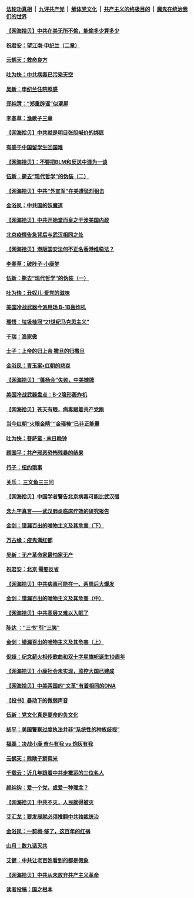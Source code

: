 ####  [法轮功真相](../../../../basic/blob/master/README.md?t=06282231) &nbsp;|&nbsp; [九评共产党](../../../../9ping.md/blob/master/README.md?t=06282231) &nbsp;|&nbsp; [解体党文化](../../../../jtdwh.md/blob/master/README.md?t=06282231)  &nbsp;|&nbsp; [共产主义的终极目的](../../../../gczydzjmd.md/blob/master/README.md?t=06282231) &nbsp;|&nbsp; [魔鬼在统治我们的世界](../../../../mgztzwmdsj.md/blob/master/README.md?t=06282231) 

#### [【网海拾贝】中共在美无所不偷，能偷多少算多少](../pages/nsc993/n12216875.md?t=06282231) 

#### [祝君安：望江南·申纪兰（二章）](../pages/nsc993/n12216556.md?t=06282231) 

#### [云鹤天：救命良方](../pages/nsc993/n12216543.md?t=06282231) 

#### [吐为快：中共病毒已污染天空](../pages/nsc993/n12215786.md?t=06282231) 

#### [吴新：申纪兰住院照感](../pages/nsc993/n12215730.md?t=06282231) 

#### [郑纯清：“郑重辟谣”似罩屏](../pages/nsc993/n12215700.md?t=06282231) 

#### [李春草：渔歌子三章](../pages/nsc993/n12215653.md?t=06282231) 

#### [【网海拾贝】中共就是明目张胆喊价的绑匪](../pages/nsc993/n12215381.md?t=06282231) 

#### [有感于中国留学生回国难](../pages/nsc993/n12212960.md?t=06282231) 

#### [【网海拾贝】：不要把BLM和反送中混为一谈](../pages/nsc993/n12213076.md?t=06282231) 

#### [伍新：撕去“现代哲学”的伪装（二）](../pages/nsc993/n12211310.md?t=06282231) 

#### [【网海拾贝】中共“外宣军”在美遭猛烈狙击](../pages/nsc993/n12211190.md?t=06282231) 

#### [金浴凤：中共国的妖魔道](../pages/nsc993/n12208163.md?t=06282231) 

#### [【网海拾贝】中共开始堂而皇之干涉美国内政](../pages/nsc993/n12205646.md?t=06282231) 

#### [北京疫情告急背后与武汉相同之处](../pages/nsc993/n12201610.md?t=06282231) 

#### [【网海拾贝】港版国安法何不正名香港维稳法？](../pages/nsc993/n12203675.md?t=06282231) 

#### [李春草：破阵子·小康梦](../pages/nsc993/n12202996.md?t=06282231) 

#### [伍新：撕去“现代哲学”的伪装（一）](../pages/nsc993/n12202666.md?t=06282231) 

#### [吐为快：丑奴儿·爱党的滋味](../pages/nsc993/n12202630.md?t=06282231) 

#### [美国冷战武器今派用场 B-1B轰炸机](../pages/nsc993/n12202368.md?t=06282231) 

#### [理悟：垃圾桂冠“21世纪马克思主义”](../pages/nsc993/n12201220.md?t=06282231) 

#### [千瑞：渔家傲](../pages/nsc993/n12201174.md?t=06282231) 

#### [士子：上帝的归上帝 撒旦的归撒旦](../pages/nsc993/n12199902.md?t=06282231) 

#### [金浴凤：青玉案•红朝的悲哀](../pages/nsc993/n12199650.md?t=06282231) 

#### [【网海拾贝】“蓬杨会”失败，中美摊牌](../pages/nsc993/n12199598.md?t=06282231) 

#### [美国冷战武器盘点：B-2隐形轰炸机](../pages/nsc993/n12199226.md?t=06282231) 

#### [【网海拾贝】苍天有眼，病毒跟着共产党跑](../pages/nsc993/n12197648.md?t=06282231) 

#### [当今红朝“火眼金睛”“金箍棒”已非正能量](../pages/nsc993/n12196834.md?t=06282231) 

#### [吐为快：菩萨蛮 · 末日晚钟](../pages/nsc993/n12196689.md?t=06282231) 

#### [顾国平：共产邪恶恐怖残暴的结果](../pages/nsc993/n12195238.md?t=06282231) 

#### [行子：纽约琐事](../pages/nsc993/n12194752.md?t=06282231) 

#### [关乐： 三文鱼三三问](../pages/nsc993/n12194626.md?t=06282231) 

#### [【网海拾贝】中国学者警告北京病毒可能比武汉强](../pages/nsc993/n12193964.md?t=06282231) 

#### [念九字真言——武汉肺炎临床疗效的研究报告](../pages/nsc993/n12190804.md?t=06282231) 

#### [金剑：错漏百出的唯物主义及其危害（下）](../pages/nsc993/n12191909.md?t=06282231) 

#### [万古缘：疫鬼满红都](../pages/nsc993/n12191847.md?t=06282231) 

#### [吴新：无产革命家最怕家无产](../pages/nsc993/n12191806.md?t=06282231) 

#### [祝君安：北京 需要反省](../pages/nsc993/n12191766.md?t=06282231) 

#### [【网海拾贝】中共病毒可能在一、两周后大爆发](../pages/nsc993/n12190517.md?t=06282231) 

#### [金剑：错漏百出的唯物主义及其危害（中）](../pages/nsc993/n12188778.md?t=06282231) 

#### [【网海拾贝】中共高层又难以入眠了](../pages/nsc993/n12188425.md?t=06282231) 

#### [陈达 ：“三书”引“三笑”](../pages/nsc993/n12187929.md?t=06282231) 

#### [金剑：错漏百出的唯物主义及其危害（上）](../pages/nsc993/n12186502.md?t=06282231) 

#### [倪娅：纪念薪火相传歌曲和双十字星旗帜诞生10周年](../pages/nsc993/n12186439.md?t=06282231) 

#### [【网海拾贝】小康社会未实现，监控大国已建成](../pages/nsc993/n12185468.md?t=06282231) 

#### [【网海拾贝】中美两国的“文革”有着相同的DNA](../pages/nsc993/n12184487.md?t=06282231) 

#### [【投书】暴动下的微弱声音](../pages/nsc993/n12183493.md?t=06282231) 

#### [伍新：党文化真是要命的负文化](../pages/nsc993/n12182742.md?t=06282231) 

#### [胡平：美国警察过度执法并非“系统性的种族歧视”](../pages/nsc993/n12182713.md?t=06282231) 

#### [福磊：决战小康 奋斗有我 vs 炮灰有我](../pages/nsc993/n12182693.md?t=06282231) 

#### [云鹤天：熊瞎子掰苞米](../pages/nsc993/n12182680.md?t=06282231) 

#### [千载云：近几年跟着中共走霉运的三位名人](../pages/nsc993/n12182649.md?t=06282231) 

#### [颜纯钩：爱一个党，或爱一种理念？](../pages/nsc993/n12182640.md?t=06282231) 

#### [【网海拾贝】中共不灭，人民就得被灭](../pages/nsc993/n12180698.md?t=06282231) 

#### [艾汇龙：要发展就必须推翻中共独裁统治](../pages/nsc993/n12180647.md?t=06282231) 

#### [金浴凤：一剪梅·够了，这百年的红祸](../pages/nsc993/n12180002.md?t=06282231) 

#### [山月：数九话灭共](../pages/nsc993/n12179940.md?t=06282231) 

#### [艾健：中共让老百姓看到的都是假象](../pages/nsc993/n12179778.md?t=06282231) 

#### [【网海拾贝】中共从未放弃共产主义革命](../pages/nsc993/n12176687.md?t=06282231) 

#### [读者投稿：国之根本](../pages/nsc993/n12176662.md?t=06282231) 

